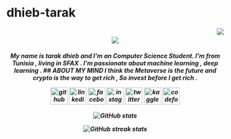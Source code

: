 # dhieb-tarak
<img align="right" src="https://visitor-badge.laobi.icu/badge?page_id=tarak dhieb.tarak dhieb">
<h1 align="center">
  <a href="https://git.io/typing-svg">
    <img src="https://readme-typing-svg.herokuapp.com/?lines=Hello,+There!+👋;This+is+Tarak+Dhieb...;Nice+to+meet+you!&center=true&size=25">
  </a>
</h1>
<h5 align="center">
My name is tarak dhieb and I'm an Computer Science Student. I'm from Tunisia , living in SFAX . I'm passionate about machine learning , deep learning . 
## ABOUT MY MIND
I think the Metaverse is the future and crypto is the way to get rich , So invest before I get rich . 

[<img src='https://cdn.jsdelivr.net/npm/simple-icons@3.0.1/icons/github.svg' alt='github' height='40'>](https://github.com/tarakdhieb)  [<img src='https://cdn.jsdelivr.net/npm/simple-icons@3.0.1/icons/linkedin.svg' alt='linkedin' height='40'>](https://www.linkedin.com/in/https://www.linkedin.com/in/dhieb-tarak-03b192258//)  [<img src='https://cdn.jsdelivr.net/npm/simple-icons@3.0.1/icons/facebook.svg' alt='facebook' height='40'>](https://www.facebook.com/https://www.facebook.com/tarak21)  [<img src='https://cdn.jsdelivr.net/npm/simple-icons@3.0.1/icons/instagram.svg' alt='instagram' height='40'>](https://www.instagram.com/https://www.instagram.com/tarak_dhieb_7//)  [<img src='https://cdn.jsdelivr.net/npm/simple-icons@3.0.1/icons/twitter.svg' alt='twitter' height='40'>](https://twitter.com/https://twitter.com/dhieb_tarak)  [<img src='https://cdn.jsdelivr.net/npm/simple-icons@3.0.1/icons/kaggle.svg' alt='kaggle' height='40'>](https://www.kaggle.com/dhiebtarak)  [<img src='https://cdn.jsdelivr.net/npm/simple-icons@3.0.1/icons/codeforces.svg' alt='codeforces' height='40'>](https://codeforces.com/profile/dhiebtarak7)  

![GitHub stats](https://github-readme-stats.vercel.app/api?username=tarakdhieb&show_icons=true)  

![GitHub streak stats](https://streak-stats.demolab.com/?user=tarakdhieb)  
